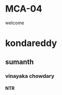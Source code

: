 # MCA-04
<h>welcome</h>
<h1>kondareddy</h1>
<h2>sumanth</h2>
<h3>vinayaka chowdary</h3>
<h4>NTR</h4>

